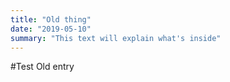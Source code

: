 ```yaml
---
title: "Old thing"
date: "2019-05-10"
summary: "This text will explain what's inside"
---
```

#Test
Old entry